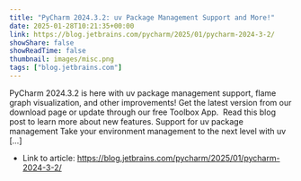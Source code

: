 ```yaml
---
title: "PyCharm 2024.3.2: uv Package Management Support and More!"
date: 2025-01-28T10:21:35+00:00
link: https://blog.jetbrains.com/pycharm/2025/01/pycharm-2024-3-2/
showShare: false
showReadTime: false
thumbnail: images/misc.png
tags: ["blog.jetbrains.com"]
---
```

PyCharm 2024.3.2 is here with uv package management support, flame graph visualization, and other improvements! Get the latest version from our download page or update through our free Toolbox App.  Read this blog post to learn more about new features. Support for uv package management Take your environment management to the next level with uv […]

- Link to article: https://blog.jetbrains.com/pycharm/2025/01/pycharm-2024-3-2/